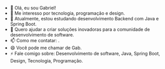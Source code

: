 - 👋 Olá, eu sou Gabriel!
- 👀 Me interesso por tecnologia, programação e design.
- 🌱 Atualmente, estou estudando desenvolvimento Backend com Java e Spring Boot.
- 💞️ Quero ajudar a criar soluções inovadoras para a comunidade de desenvolvimento de software.
- 📫 Como me contatar: <EMAIL>.
- 😄 Você pode me chamar de Gab.
- ⚡ Fale comigo sobre: Desenvolvimento de software, Java, Spring Boot, Design, Tecnologia, Programação.

<!---
Dev-GabCosta/Dev-GabCosta is a ✨ special ✨ repository because its `README.md` (this file) appears on your GitHub profile.
You can click the Preview link to take a look at your changes.
--->
